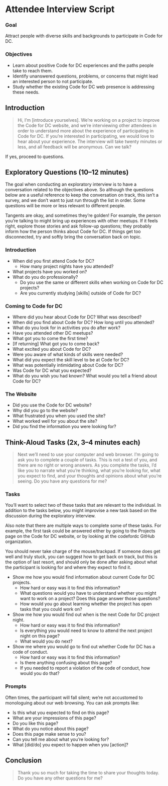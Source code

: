 # Attendee Interview Script

### Goal

Attract people with diverse skills and backgrounds to participate in Code for DC.

### Objectives

* Learn about positive Code for DC experiences and the paths people take to reach them.
* Identify unanswered questions, problems, or concerns that might lead an interested person to not participate.
* Study whether the existing Code for DC web presence is addressing these needs.

## Introduction

> Hi, I’m [introduce yourselves]. We’re working on a project to improve the Code for DC website, and we’re interviewing other attendees in order to understand more about the experience of participating in Code for DC. If you’re interested in participating, we would love to hear about your experience. The interview will take twenty minutes or less, and all feedback will be anonymous. Can we talk?

If yes, proceed to questions.

## Exploratory Questions (10–12 minutes)

The goal when conducting an exploratory interview is to have a conversation related to the objectives above. So although the questions below are a useful reference to keep the conversation on track, this isn’t a survey, and we don’t want to just run through the list in order. Some questions will be more or less relevant to different people.

Tangents are okay, and sometimes they’re golden! For example, the person you’re talking to might bring up experiences with other meetups. If it feels right, explore those stories and ask follow-up questions; they probably inform how the person thinks about Code for DC. If things get too disconnected, try and softly bring the conversation back on topic.

### Introduction

* When did you first attend Code for DC?
  * How many project nights have you attended?
* What projects have you worked on?
* What do you do professionally?
  * Do you use the same or different skills when working on Code for DC projects?
  * Are you currently studying [skills] outside of Code for DC?

### Coming to Code for DC

* Where did you hear about Code for DC? What was described?
* When did you find about Code for DC? How long until you attended?
* What do you look for in activities you do after work?
* Have you attended other DC meetups?
* What got you to come the first time?
* [If returning] What got you to come back?
* What excited you about Code for DC?
* Were you aware of what kinds of skills were needed?
* What did you expect the skill level to be at Code for DC?
* What was potentially intimidating about Code for DC?
* Was Code for DC what you expected?
* What do you wish you had known? What would you tell a friend about Code for DC?

### The Website

* Did you use the Code for DC website?
* Why did you go to the website?
* What frustrated you when you used the site?
* What worked well for you about the site?
* Did you find the information you were looking for?


## Think-Aloud Tasks (2x, 3–4 minutes each)

> Next we’ll need to use your computer and web browser. I’m going to ask you to complete a couple of tasks. This is not a test of you, and there are no right or wrong answers. As you complete the tasks, I’d like you to narrate what you’re thinking, what you’re looking for, what you expect to find, and your thoughts and opinions about what you’re seeing. Do you have any questions for me?

### Tasks

You’ll want to select two of these tasks that are relevant to the individual. In addition to the tasks below, you might improvise a new task based on the discussion during the exploratory interview.

Also note that there are multiple ways to complete some of these tasks. For example, the first task could be answered either by going to the Projects page on the Code for DC website, or by looking at the codefordc GitHub organization.

You should never take charge of the mouse/trackpad. If someone does get well and truly stuck, you can suggest how to get back on track, but this is the option of last resort, and should only be done after asking about what the participant is looking for and where they expect to find it.

* Show me how you would find information about current Code for DC projects.
  * How hard or easy was it to find this information?
  * What questions would you have to understand whether you might want to work on a project? Does this page answer those questions?
  * How would you go about learning whether the project has open tasks that you could work on?
* Show me how you would find out when is the next Code for DC project night.
  * How hard or easy was it to find this information?
  * Is everything you would need to know to attend the next project night on this page?
  * What would you do next?
* Show me where you would go to find out whether Code for DC has a code of conduct.
  * How hard or easy was it to find this information?
  * Is there anything confusing about this page?
  * If you needed to report a violation of the code of conduct, how would you do that?

### Prompts

Often times, the participant will fall silent; we’re not accustomed to monologuing about our web browsing. You can ask prompts like:

* Is this what you expected to find on this page?
* What are your impressions of this page?
* Do you like this page?
* What do you notice about this page?
* Does this page make sense to you?
* Can you tell me about what you’re looking for?
* What [did/do] you expect to happen when you [action]?

## Conclusion

> Thank you so much for taking the time to share your thoughts today. Do you have any other questions for me?
